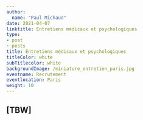 ```yaml
---
author:
  name: "Paul Michaud"
date: 2021-04-07
linktitle: Entretiens médicaux et psychologiques
type:
- post
- posts
title: Entretiens médicaux et psychologiques
titleColor: white
subTitlecolor: white
backgroundImage: /miniature_entretien_paris.jpg
eventname: Recrutement
eventlocation: Paris
weight: 10
---
```


## [TBW]
